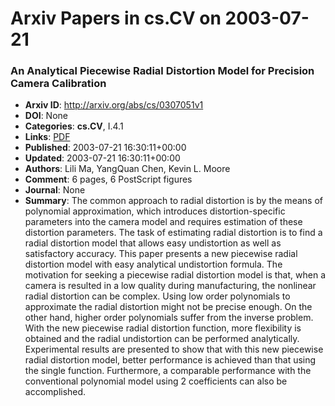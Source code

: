 # Arxiv Papers in cs.CV on 2003-07-21
### An Analytical Piecewise Radial Distortion Model for Precision Camera Calibration
- **Arxiv ID**: http://arxiv.org/abs/cs/0307051v1
- **DOI**: None
- **Categories**: **cs.CV**, I.4.1
- **Links**: [PDF](http://arxiv.org/pdf/cs/0307051v1)
- **Published**: 2003-07-21 16:30:11+00:00
- **Updated**: 2003-07-21 16:30:11+00:00
- **Authors**: Lili Ma, YangQuan Chen, Kevin L. Moore
- **Comment**: 6 pages, 6 PostScript figures
- **Journal**: None
- **Summary**: The common approach to radial distortion is by the means of polynomial approximation, which introduces distortion-specific parameters into the camera model and requires estimation of these distortion parameters. The task of estimating radial distortion is to find a radial distortion model that allows easy undistortion as well as satisfactory accuracy. This paper presents a new piecewise radial distortion model with easy analytical undistortion formula. The motivation for seeking a piecewise radial distortion model is that, when a camera is resulted in a low quality during manufacturing, the nonlinear radial distortion can be complex. Using low order polynomials to approximate the radial distortion might not be precise enough. On the other hand, higher order polynomials suffer from the inverse problem. With the new piecewise radial distortion function, more flexibility is obtained and the radial undistortion can be performed analytically. Experimental results are presented to show that with this new piecewise radial distortion model, better performance is achieved than that using the single function. Furthermore, a comparable performance with the conventional polynomial model using 2 coefficients can also be accomplished.



